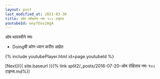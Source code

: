 ```yaml
---
layout: post
last_modified_at: 2021-03-30
title: ओम ज्येष्ठांना नमः १०८ टाइम्स
youtubeId: wnyfDas2AgA
---
```

 
 
 ओम थापस्वीने नमः  
 
 -  Doingषी कोण ध्यान करीत आहेत 
 
  
 
  
 
 
 
 
 
 


{% include youtubePlayer.html id=page.youtubeId %}
 
[Next]({{ site.baseurl }}{% link  split2/_posts/2016-07-20-ओम रोहिताय नमः १०८ टाइम्स.md%})
 
